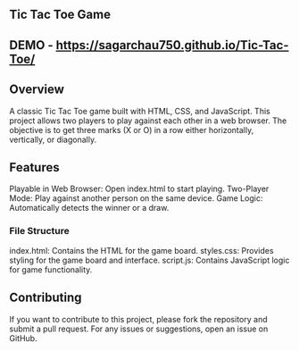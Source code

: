  ## Tic Tac Toe Game
 ## DEMO - https://sagarchau750.github.io/Tic-Tac-Toe/
 
## Overview
  A classic Tic Tac Toe game built with HTML, CSS, and JavaScript. This project allows two players to play against each other in a web browser. The objective is to get three marks (X or O) in a row either horizontally, vertically, or diagonally.

## Features

  Playable in Web Browser: Open index.html to start playing.
  Two-Player Mode: Play against another person on the same device.
  Game Logic: Automatically detects the winner or a draw.
  

### File Structure
  index.html: Contains the HTML for the game board.
  styles.css: Provides styling for the game board and interface.
  script.js: Contains JavaScript logic for game functionality.
  
## Contributing
  If you want to contribute to this project, please fork the repository and submit a pull request. For any issues or suggestions, open an issue on GitHub.
